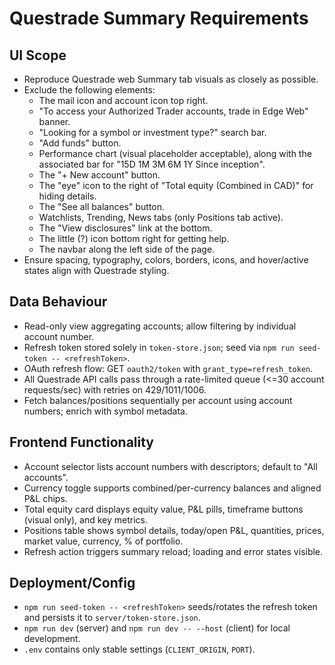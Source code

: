 # Questrade Summary Requirements

## UI Scope
- Reproduce Questrade web Summary tab visuals as closely as possible.
- Exclude the following elements:
  - The mail icon and account icon top right.
  - "To access your Authorized Trader accounts, trade in Edge Web" banner.
  - "Looking for a symbol or investment type?" search bar.
  - "Add funds" button.
  - Performance chart (visual placeholder acceptable), along with the associated bar for "15D 1M 3M 6M 1Y Since inception".
  - The "+ New account" button.
  - The "eye" icon to the right of "Total equity (Combined in CAD)" for hiding details.
  - The "See all balances" button.
  - Watchlists, Trending, News tabs (only Positions tab active).
  - The "View disclosures" link at the bottom.
  - The little (?) icon bottom right for getting help.
  - The navbar along the left side of the page.
- Ensure spacing, typography, colors, borders, icons, and hover/active states align with Questrade styling.

## Data Behaviour
- Read-only view aggregating accounts; allow filtering by individual account number.
- Refresh token stored solely in `token-store.json`; seed via `npm run seed-token -- <refreshToken>`.
- OAuth refresh flow: GET `oauth2/token` with `grant_type=refresh_token`.
- All Questrade API calls pass through a rate-limited queue (<=30 account requests/sec) with retries on 429/1011/1006.
- Fetch balances/positions sequentially per account using account numbers; enrich with symbol metadata.

## Frontend Functionality
- Account selector lists account numbers with descriptors; default to "All accounts".
- Currency toggle supports combined/per-currency balances and aligned P&L chips.
- Total equity card displays equity value, P&L pills, timeframe buttons (visual only), and key metrics.
- Positions table shows symbol details, today/open P&L, quantities, prices, market value, currency, % of portfolio.
- Refresh action triggers summary reload; loading and error states visible.

## Deployment/Config
- `npm run seed-token -- <refreshToken>` seeds/rotates the refresh token and persists it to `server/token-store.json`.
- `npm run dev` (server) and `npm run dev -- --host` (client) for local development.
- `.env` contains only stable settings (`CLIENT_ORIGIN`, `PORT`).
